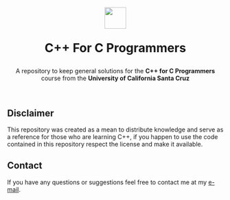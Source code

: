 <h1 align="center">
  <img src="https://upload.wikimedia.org/wikipedia/commons/thumb/1/18/ISO_C%2B%2B_Logo.svg/306px-ISO_C%2B%2B_Logo.svg.png" width="50">
  <p align="center">C++ For C Programmers</p>
</h1>
<p align="center">A repository to keep general solutions for the <b>C++ for C Programmers</b> course from the <b>University of California Santa Cruz</b></p>
<br>

## Disclaimer

This repository was created as a mean to distribute knowledge and serve as a reference for those who are learning C++, if you happen to use the code contained in this repository respect the license and make it available.

## Contact

If you have any questions or suggestions feel free to contact me at my [e-mail](mailto:gabrielpalassi@hotmail.com).
